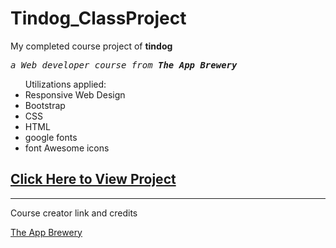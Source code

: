 # Tindog_ClassProject
<p>My completed course project of <b>tindog</b> <br>
<pre><i>a Web developer course from <b>The App Brewery</b></i></pre></p>

<ul>Utilizations applied:
  <li> Responsive Web Design</li>
  <li> Bootstrap</li>
  <li> CSS</li>
  <li> HTML</li>
  <li> google fonts</li>
  <li> font Awesome icons</li>
</ul>

<a href="https://jimbrayrcp.github.io/Tindog_ClassProject/"><h2>Click Here to View Project</h2></a>

<hr>

Course creator link and credits

<a href="https://www.appbrewery.co">The App Brewery</a>
